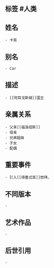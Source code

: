 ## 标签  #人类
## 姓名
	- 卡耳
## 别名
	- Car
## 描述
	- [[阿耳戈斯城]]国王
## 亲属关系
	- 父亲[[福洛纽斯]]
	- 母亲
	- 兄弟姐妹
	- 子女
	- 配偶
## 重要事件
	- 引入[[得墨忒耳]]崇拜。
## 不同版本
	-
## 艺术作品
	-
## 后世引用
	-
